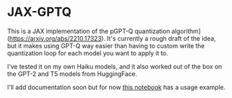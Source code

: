 # JAX-GPTQ
This is a JAX implementation of the pGPT-Q quantization algorithm](https://arxiv.org/abs/2210.17323).
It's currently a rough draft of the idea, but it makes using GPT-Q way easier than having to custom write the quantization loop for each model you want to apply it to.

I've tested it on my own Haiku models, and it also worked out of the box on the GPT-2 and T5 models from HuggingFace. 

I'll add documentation soon but for now [this notebook](https://github.com/davisyoshida/easy-lora-and-gptq) has a usage example.
